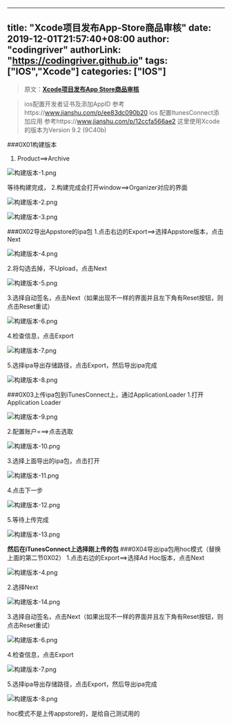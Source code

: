 ﻿
---
title: "Xcode项目发布App-Store商品审核"
date: 2019-12-01T21:57:40+08:00
author: "codingriver"
authorLink: "https://codingriver.github.io"
tags: ["IOS","Xcode"]
categories: ["IOS"]
---

<!--more-->
>原文：[**Xcode项目发布App Store商品审核**](https://www.jianshu.com/p/9551fd719b82)

> ios配置开发者证书及添加AppID 参考https://www.jianshu.com/p/ee83dc090b20
> ios 配置ItunesConnect添加应用 参考https://www.jianshu.com/p/12ccfa566ae2
>这里使用Xcode的版本为Version 9.2 (9C40b)

###0X01构建版本
1. Product==>Archive


![构建版本-1.png](http://upload-images.jianshu.io/upload_images/1095643-8703e19d3c52d431.png?imageMogr2/auto-orient/strip%7CimageView2/2/w/1240)  

等待构建完成，
2.构建完成会打开window==>Organizer对应的界面


![构建版本-2.png](http://upload-images.jianshu.io/upload_images/1095643-bfe9031a89a7cb11.png?imageMogr2/auto-orient/strip%7CimageView2/2/w/1240)  



![构建版本-3.png](http://upload-images.jianshu.io/upload_images/1095643-dbd07a9f7bca8d01.png?imageMogr2/auto-orient/strip%7CimageView2/2/w/1240)  

###0X02导出Appstore的ipa包
1.点击右边的Export==>选择Appstore版本，点击Next


![构建版本-4.png](http://upload-images.jianshu.io/upload_images/1095643-eb2ea494920a8867.png?imageMogr2/auto-orient/strip%7CimageView2/2/w/1240)  

2.将勾选去掉，不Upload，点击Next


![构建版本-5.png](http://upload-images.jianshu.io/upload_images/1095643-ff73c34c5593a3d1.png?imageMogr2/auto-orient/strip%7CimageView2/2/w/1240)  

3.选择自动签名，点击Next（如果出现不一样的界面并且左下角有Reset按钮，则点击Reset重试）


![构建版本-6.png](http://upload-images.jianshu.io/upload_images/1095643-1ff176c2a70ca438.png?imageMogr2/auto-orient/strip%7CimageView2/2/w/1240)  

4.检查信息，点击Export


![构建版本-7.png](http://upload-images.jianshu.io/upload_images/1095643-564193615c1c168b.png?imageMogr2/auto-orient/strip%7CimageView2/2/w/1240)  

5.选择ipa导出存储路径，点击Export，然后导出ipa完成


![构建版本-8.png](http://upload-images.jianshu.io/upload_images/1095643-e1383f72b42f07ba.png?imageMogr2/auto-orient/strip%7CimageView2/2/w/1240)  

###0X03上传ipa包到iTunesConnect上，通过ApplicationLoader
1.打开Application Loader


![构建版本-9.png](http://upload-images.jianshu.io/upload_images/1095643-c5f88611418e2cad.png?imageMogr2/auto-orient/strip%7CimageView2/2/w/1240)  

2.配置账户===>点击选取


![构建版本-10.png](http://upload-images.jianshu.io/upload_images/1095643-adce6684681d71eb.png?imageMogr2/auto-orient/strip%7CimageView2/2/w/1240)  

3.选择上面导出的ipa包，点击打开


![构建版本-11.png](http://upload-images.jianshu.io/upload_images/1095643-dddd20f8bc6df214.png?imageMogr2/auto-orient/strip%7CimageView2/2/w/1240)  

4.点击下一步


![构建版本-12.png](http://upload-images.jianshu.io/upload_images/1095643-1564ac791793171c.png?imageMogr2/auto-orient/strip%7CimageView2/2/w/1240)  

5.等待上传完成


![构建版本-13.png](http://upload-images.jianshu.io/upload_images/1095643-a67e7f4f26f666c9.png?imageMogr2/auto-orient/strip%7CimageView2/2/w/1240)  

**然后在iTunesConnect上选择刚上传的包**
###0X04导出ipa包用hoc模式（替换上面的第二节0X02）
1.点击右边的Export==>选择Ad Hoc版本，点击Next


![构建版本-4.png](http://upload-images.jianshu.io/upload_images/1095643-eb2ea494920a8867.png?imageMogr2/auto-orient/strip%7CimageView2/2/w/1240)  

2.选择Next


![构建版本-14.png](http://upload-images.jianshu.io/upload_images/1095643-79df5483baa79f4e.png?imageMogr2/auto-orient/strip%7CimageView2/2/w/1240)  

3.选择自动签名，点击Next（如果出现不一样的界面并且左下角有Reset按钮，则点击Reset重试）


![构建版本-6.png](http://upload-images.jianshu.io/upload_images/1095643-1ff176c2a70ca438.png?imageMogr2/auto-orient/strip%7CimageView2/2/w/1240)  

4.检查信息，点击Export


![构建版本-7.png](http://upload-images.jianshu.io/upload_images/1095643-564193615c1c168b.png?imageMogr2/auto-orient/strip%7CimageView2/2/w/1240)  

5.选择ipa导出存储路径，点击Export，然后导出ipa完成


![构建版本-8.png](http://upload-images.jianshu.io/upload_images/1095643-e1383f72b42f07ba.png?imageMogr2/auto-orient/strip%7CimageView2/2/w/1240)  

hoc模式不是上传appstore的，是给自己测试用的



